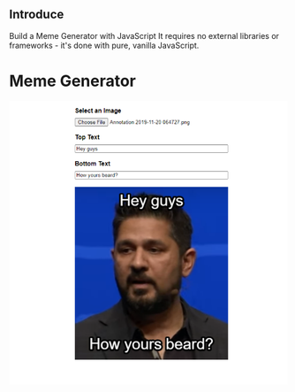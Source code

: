 ## Introduce

Build a Meme Generator with JavaScript
It requires no external libraries or frameworks - it's done with pure, vanilla JavaScript.

# Meme Generator

![Preview](img-prev.png?raw=true)
